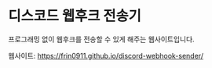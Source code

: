# 디스코드 웹후크 전송기
프로그래밍 없이 웹후크를 전송할 수 있게 해주는 웹사이트입니다.

웹사이트: https://frin0911.github.io/discord-webhook-sender/
